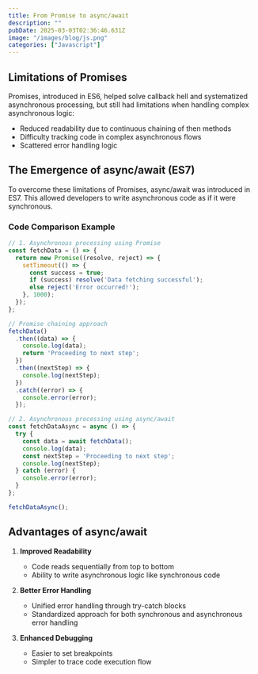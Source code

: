```yaml
---
title: From Promise to async/await
description: ""
pubDate: 2025-03-03T02:36:46.631Z
image: "/images/blog/js.png"
categories: ["Javascript"]
---
```


## Limitations of Promises
Promises, introduced in ES6, helped solve callback hell and systematized asynchronous processing, but still had limitations when handling complex asynchronous logic:
- Reduced readability due to continuous chaining of then methods
- Difficulty tracking code in complex asynchronous flows
- Scattered error handling logic

## The Emergence of async/await (ES7)
To overcome these limitations of Promises, async/await was introduced in ES7. This allowed developers to write asynchronous code as if it were synchronous.

### Code Comparison Example
```js
// 1. Asynchronous processing using Promise
const fetchData = () => {
  return new Promise((resolve, reject) => {
    setTimeout(() => {
      const success = true;
      if (success) resolve('Data fetching successful');
      else reject('Error occurred!');
    }, 1000);
  });
};

// Promise chaining approach
fetchData()
  .then((data) => {
    console.log(data);
    return 'Proceeding to next step';
  })
  .then((nextStep) => {
    console.log(nextStep);
  })
  .catch((error) => {
    console.error(error);
  });

// 2. Asynchronous processing using async/await
const fetchDataAsync = async () => {
  try {
    const data = await fetchData();
    console.log(data);    
    const nextStep = 'Proceeding to next step';
    console.log(nextStep);
  } catch (error) {
    console.error(error);  
  }
};

fetchDataAsync();
```

## Advantages of async/await
1. **Improved Readability**
   - Code reads sequentially from top to bottom
   - Ability to write asynchronous logic like synchronous code

2. **Better Error Handling**
   - Unified error handling through try-catch blocks
   - Standardized approach for both synchronous and asynchronous error handling

3. **Enhanced Debugging**
   - Easier to set breakpoints
   - Simpler to trace code execution flow